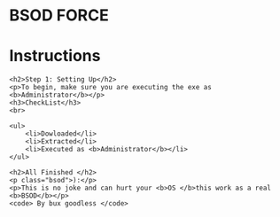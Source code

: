 # BSOD FORCE



<body>
    <h1>Instructions</h1>

    <h2>Step 1: Setting Up</h2>
    <p>To begin, make sure you are executing the exe as <b>Administrator</b></p>
    <h3>CheckList</h3>
    <br>

    <ul>
        <li>Dowloaded</li>
        <li>Extracted</li>
        <li>Executed as <b>Administrator</b></li>
    </ul>

    <h2>All Finished </h2>
    <p class="bsod">):</p>
    <p>This is no joke and can hurt your <b>OS </b>this work as a real <b>BSOD</b></p>
    <code> By bux goodless </code>


</body>
</html>
